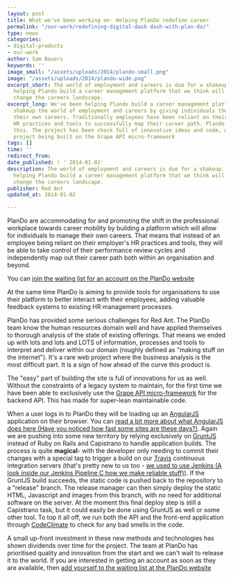 ```yaml
---
layout: post
title: What we've been working on- Helping PlanDo redefine career
permalink: "/our-work/redefining-digital-dash dash-with-plan-do/"
type: news
categories:
- digital-products
- our-work
author: Sam Bauers
keywords: ''
image_small: "/assets/uploads/2014/plando-small.png"
image: "/assets/uploads/2014/plando-wide.png"
excerpt_short: The world of employment and careers is due for a shakeup. We've been
  helping Plando build a career management platform that we think will fundamentally
  change the careers landscape.
excerpt_long: We've been helping Plando build a career management platform that will
  shakeup the world of employment and careers by giving individuals the tools to manage
  their own careers. Traditionally employees have been reliant on their employer's
  HR practices and tools to successfully map their career path. Plando changes all
  this. The project has been chock full of innovative ideas and code, with the whole
  project being built on the Grape API micro-framework
tags: []
time: ''
redirect_from:
date_published: ! ' 2014-01-02'
description: The world of employment and careers is due for a shakeup. We have been
  helping Plando build a career management platform that we think will fundamentally
  change the careers landscape.
publisher: Red Ant
updated_at: 2014-01-02

---
```

PlanDo are accommodating for and promoting the shift in the professional workplace towards career mobility by building a platform which will allow for individuals to manage their own careers. That means that instead of an employee being reliant on their employer's HR practices and tools, they will be able to take control of their performance review cycles and independently map out their career path both within an organisation and beyond.

You can [join the waiting list for an account on the PlanDo website](http://plando.com)

At the same time PlanDo is aiming to provide tools for organisations to use their platform to better interact with their employees, adding valuable feedback systems to existing HR management processes.

PlanDo has provided some serious challenges for Red Ant. The PlanDo team know the human resources domain well and have applied themselves to thorough analysis of the state of existing offerings. That means we ended up with lots and lots and LOTS of information, processes and tools to interpret and deliver within our domain (roughly defined as "making stuff on the internet"). It's a rare web project where the business analysis is the most difficult part. It is a sign of how ahead of the curve this product is.

The "easy" part of building the site is full of innovations for us as well. Without the constraints of a legacy system to maintain, for the first time we have been able to exclusively use the [Grape API micro-framework](https://github.com/intridea/grape) for the backend API. This has made for super-lean maintainable code.

When a user logs in to PlanDo they will be loading up an [AngularJS](http://angularjs.org/) application on their browser. You can [read a bit more about what AngularJS does here (Have you noticed how fast some sites are these days?)](/pjax/asynchronous-javascript-frameworks-like-angular-js/). Again we are pushing into some new territory by relying exclusively on [GruntJS](http://gruntjs.com/) instead of Ruby on Rails and Capistrano to handle application builds. The process is quite **magical**- with the developer only needing to commit their changes with a special tag to trigger a build on our [Travis](https://travis-ci.com/) continuous integration servers (that's pretty new to us too - [we used to use Jenkins (A look inside our Jenkins Pipeline C how we make reliable stuff)](/automated-testing/a-look-inside-our-jenkins-pipeline-how-we-make-reliable-stuff/)). If the GruntJS build succeeds, the static code is pushed back to the repository to a "release" branch. The release manager can then simply deploy the static HTML, Javascript and images from this branch, with no need for additional software on the server. At the moment this final deploy step is still a Capistrano task, but it could easily be done using GruntJS as well or some other tool. To top it all off, we run both the API and the front-end application through [CodeClimate](https://codeclimate.com/) to check for any bad smells in the code.

A small up-front investment in these new methods and technologies has shown dividends over time for the project. The team at PlanDo has prioritised quality and innovation from the start and we can't wait to release it to the world. If you are interested in getting an account as soon as they are available, then [add yourself to the waiting list at the PlanDo website](http://plando.com)